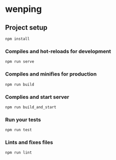 # wenping

## Project setup
```
npm install
```

### Compiles and hot-reloads for development
```
npm run serve
```

### Compiles and minifies for production
```
npm run build
```

### Complies and start server
```
npm run build_and_start
```

### Run your tests
```
npm run test
```

### Lints and fixes files
```
npm run lint
```

